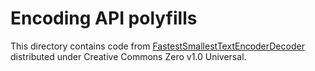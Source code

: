 # Encoding API polyfills

This directory contains code from [FastestSmallestTextEncoderDecoder]
distributed under Creative Commons Zero v1.0 Universal.

[FastestSmallestTextEncoderDecoder]: https://github.com/anonyco/FastestSmallestTextEncoderDecoder
